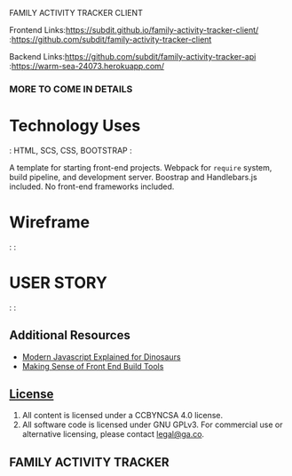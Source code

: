 FAMILY ACTIVITY TRACKER CLIENT

Frontend Links:https://subdit.github.io/family-activity-tracker-client/
              :https://github.com/subdit/family-activity-tracker-client

Backend Links:https://github.com/subdit/family-activity-tracker-api
             :https://warm-sea-24073.herokuapp.com/

### MORE TO COME IN DETAILS ###



# Technology Uses
  : HTML, SCS, CSS, BOOTSTRAP
  :

A template for starting front-end projects. Webpack for `require` system, build
pipeline, and development server. Boostrap and Handlebars.js included. No
front-end frameworks included.

# Wireframe
  :
  :

# USER STORY
  :
  :



## Additional Resources

- [Modern Javascript Explained for Dinosaurs](https://medium.com/@peterxjang/modern-javascript-explained-for-dinosaurs-f695e9747b70)
- [Making Sense of Front End Build Tools](https://medium.freecodecamp.org/making-sense-of-front-end-build-tools-3a1b3a87043b)

## [License](LICENSE)

1. All content is licensed under a CC­BY­NC­SA 4.0 license.
1. All software code is licensed under GNU GPLv3. For commercial use or
    alternative licensing, please contact legal@ga.co.

  ## FAMILY ACTIVITY TRACKER

